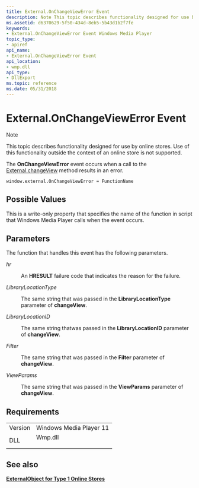 ```yaml
---
title: External.OnChangeViewError Event
description: Note This topic describes functionality designed for use by online stores.
ms.assetid: d6370629-5f50-434d-8eb5-5b43d1b2f7fe
keywords:
- External.OnChangeViewError Event Windows Media Player
topic_type:
- apiref
api_name:
- External.OnChangeViewError Event
api_location:
- wmp.dll
api_type:
- DllExport
ms.topic: reference
ms.date: 05/31/2018
---
```


# External.OnChangeViewError Event

> [!Note]  
> This topic describes functionality designed for use by online stores. Use of this functionality outside the context of an online store is not supported.

 

The **OnChangeViewError** event occurs when a call to the [External.changeView](external-changeview.md) method results in an error.

``` syntax
window.external.OnChangeViewError = FunctionName
```

## Possible Values

This is a write-only property that specifies the name of the function in script that Windows Media Player calls when the event occurs.

## Parameters

The function that handles this event has the following parameters.

<dl> <dt>

<span id="hr"></span><span id="HR"></span>*hr*
</dt> <dd>

An **HRESULT** failure code that indicates the reason for the failure.

</dd> <dt>

<span id="LibraryLocationType"></span><span id="librarylocationtype"></span><span id="LIBRARYLOCATIONTYPE"></span>*LibraryLocationType*
</dt> <dd>

The same string that was passed in the **LibraryLocationType** parameter of **changeView**.

</dd> <dt>

<span id="LibraryLocationID"></span><span id="librarylocationid"></span><span id="LIBRARYLOCATIONID"></span>*LibraryLocationID*
</dt> <dd>

The same string thatwas passed in the **LibraryLocationID** parameter of **changeView**.

</dd> <dt>

<span id="Filter"></span><span id="filter"></span><span id="FILTER"></span>*Filter*
</dt> <dd>

The same string that was passed in the **Filter** parameter of **changeView**.

</dd> <dt>

<span id="ViewParams"></span><span id="viewparams"></span><span id="VIEWPARAMS"></span>*ViewParams*
</dt> <dd>

The same string that was passed in the **ViewParams** parameter of **changeView**.

</dd> </dl>

## Requirements



|                    |                                                                                    |
|--------------------|------------------------------------------------------------------------------------|
| Version<br/> | Windows Media Player 11<br/>                                                 |
| DLL<br/>     | <dl> <dt>Wmp.dll</dt> </dl> |



## See also

<dl> <dt>

[**ExternalObject for Type 1 Online Stores**](external-object-for-type-1-online-stores.md)
</dt> </dl>

 

 





